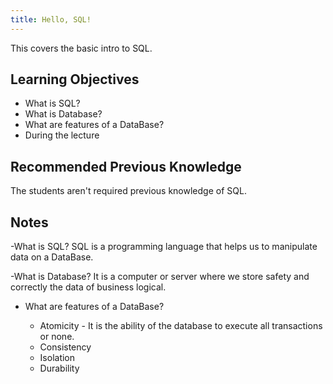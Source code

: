 ```yaml
---
title: Hello, SQL!
---
```


This covers the basic intro to SQL.

## Learning Objectives

- What is SQL?
- What is Database?
- What are features of a DataBase?
- During the lecture

## Recommended Previous Knowledge

The students aren't required previous knowledge of SQL.

## Notes

-What is SQL?
SQL is a programming language that helps us to manipulate data on a DataBase.

-What is Database?
It is a computer or server where we store safety and correctly the data of business logical.

- What are features of a DataBase?

  - Atomicity - It is the ability of the database to execute all transactions or none.
  - Consistency
  - Isolation
  - Durability
